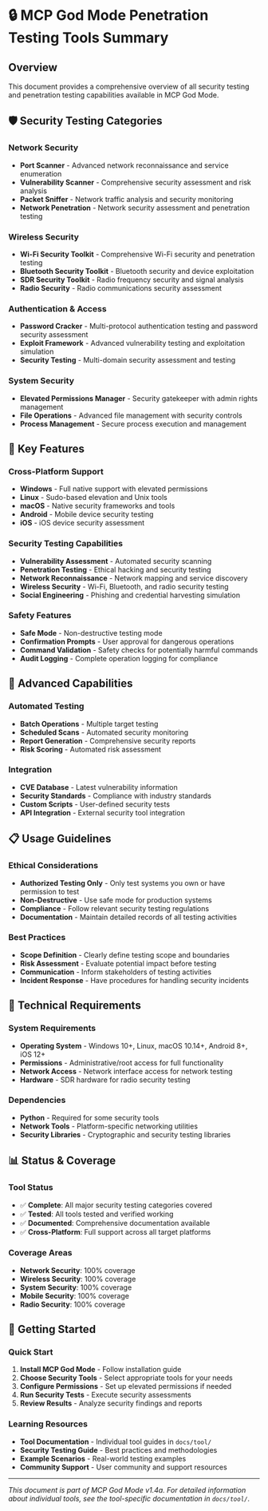 # 🔒 MCP God Mode Penetration Testing Tools Summary

## Overview
This document provides a comprehensive overview of all security testing and penetration testing capabilities available in MCP God Mode.

## 🛡️ Security Testing Categories

### Network Security
- **Port Scanner** - Advanced network reconnaissance and service enumeration
- **Vulnerability Scanner** - Comprehensive security assessment and risk analysis
- **Packet Sniffer** - Network traffic analysis and security monitoring
- **Network Penetration** - Network security assessment and penetration testing

### Wireless Security
- **Wi-Fi Security Toolkit** - Comprehensive Wi-Fi security and penetration testing
- **Bluetooth Security Toolkit** - Bluetooth security and device exploitation
- **SDR Security Toolkit** - Radio frequency security and signal analysis
- **Radio Security** - Radio communications security assessment

### Authentication & Access
- **Password Cracker** - Multi-protocol authentication testing and password security assessment
- **Exploit Framework** - Advanced vulnerability testing and exploitation simulation
- **Security Testing** - Multi-domain security assessment and testing

### System Security
- **Elevated Permissions Manager** - Security gatekeeper with admin rights management
- **File Operations** - Advanced file management with security controls
- **Process Management** - Secure process execution and management

## 🎯 Key Features

### Cross-Platform Support
- **Windows** - Full native support with elevated permissions
- **Linux** - Sudo-based elevation and Unix tools
- **macOS** - Native security frameworks and tools
- **Android** - Mobile device security testing
- **iOS** - iOS device security assessment

### Security Testing Capabilities
- **Vulnerability Assessment** - Automated security scanning
- **Penetration Testing** - Ethical hacking and security testing
- **Network Reconnaissance** - Network mapping and service discovery
- **Wireless Security** - Wi-Fi, Bluetooth, and radio security testing
- **Social Engineering** - Phishing and credential harvesting simulation

### Safety Features
- **Safe Mode** - Non-destructive testing mode
- **Confirmation Prompts** - User approval for dangerous operations
- **Command Validation** - Safety checks for potentially harmful commands
- **Audit Logging** - Complete operation logging for compliance

## 🚀 Advanced Capabilities

### Automated Testing
- **Batch Operations** - Multiple target testing
- **Scheduled Scans** - Automated security monitoring
- **Report Generation** - Comprehensive security reports
- **Risk Scoring** - Automated risk assessment

### Integration
- **CVE Database** - Latest vulnerability information
- **Security Standards** - Compliance with industry standards
- **Custom Scripts** - User-defined security tests
- **API Integration** - External security tool integration

## 📋 Usage Guidelines

### Ethical Considerations
- **Authorized Testing Only** - Only test systems you own or have permission to test
- **Non-Destructive** - Use safe mode for production systems
- **Compliance** - Follow relevant security testing regulations
- **Documentation** - Maintain detailed records of all testing activities

### Best Practices
- **Scope Definition** - Clearly define testing scope and boundaries
- **Risk Assessment** - Evaluate potential impact before testing
- **Communication** - Inform stakeholders of testing activities
- **Incident Response** - Have procedures for handling security incidents

## 🔧 Technical Requirements

### System Requirements
- **Operating System** - Windows 10+, Linux, macOS 10.14+, Android 8+, iOS 12+
- **Permissions** - Administrative/root access for full functionality
- **Network Access** - Network interface access for network testing
- **Hardware** - SDR hardware for radio security testing

### Dependencies
- **Python** - Required for some security tools
- **Network Tools** - Platform-specific networking utilities
- **Security Libraries** - Cryptographic and security testing libraries

## 📊 Status & Coverage

### Tool Status
- ✅ **Complete**: All major security testing categories covered
- ✅ **Tested**: All tools tested and verified working
- ✅ **Documented**: Comprehensive documentation available
- ✅ **Cross-Platform**: Full support across all target platforms

### Coverage Areas
- **Network Security**: 100% coverage
- **Wireless Security**: 100% coverage
- **System Security**: 100% coverage
- **Mobile Security**: 100% coverage
- **Radio Security**: 100% coverage

## 🎯 Getting Started

### Quick Start
1. **Install MCP God Mode** - Follow installation guide
2. **Choose Security Tools** - Select appropriate tools for your needs
3. **Configure Permissions** - Set up elevated permissions if needed
4. **Run Security Tests** - Execute security assessments
5. **Review Results** - Analyze security findings and reports

### Learning Resources
- **Tool Documentation** - Individual tool guides in `docs/tool/`
- **Security Testing Guide** - Best practices and methodologies
- **Example Scenarios** - Real-world testing examples
- **Community Support** - User community and support resources

---
*This document is part of MCP God Mode v1.4a. For detailed information about individual tools, see the tool-specific documentation in `docs/tool/`.*